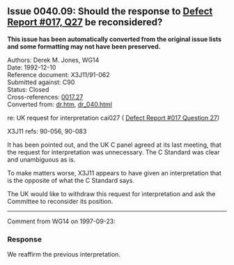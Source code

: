 ## Issue 0040.09: Should the response to [Defect Report #017, Q27](../c90/issue0017.27.md) be reconsidered?

**This issue has been automatically converted from the original issue lists and some formatting may not have been preserved.**

Authors: Derek M. Jones, WG14  
Date: 1992-12-10  
Reference document: X3J11/91-062  
Submitted against: C90  
Status: Closed  
Cross-references: [0017.27](../c90/issue0017.27.md)  
Converted from: [dr.htm](https://www.open-std.org/jtc1/sc22/wg14/www/docs/dr.htm), [dr_040.html](https://www.open-std.org/jtc1/sc22/wg14/www/docs/dr_040.html)

re: UK request for interpretation cai027 ( [Defect Report #017 Question
27](../c90/issue0017.27.md))

X3J11 refs: 90-056, 90-083

It has been pointed out, and the UK C panel agreed at its last meeting, that the
request for interpretation was unnecessary. The C Standard was clear and
unambiguous as is.

To make matters worse, X3J11 appears to have given an interpretation that is the
opposite of what the C Standard says.

The UK would like to withdraw this request for interpretation and ask the
Committee to reconsider its position.

---

Comment from WG14 on 1997-09-23:

### Response

We reaffirm the previous interpretation.
